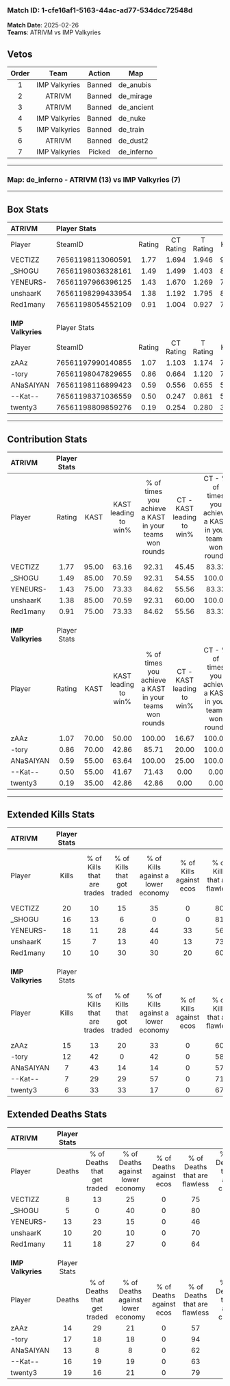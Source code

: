 ### Match ID: 1-cfe16af1-5163-44ac-ad77-534dcc72548d  
**Match Date**: 2025-02-26  
**Teams**: ATRIVM vs IMP Valkyries  

## Vetos  

| Order | Team | Action | Map |
| :---: | :--: | :----: | --- |
| 1 | IMP Valkyries | Banned | de_anubis |
| 2 | ATRIVM | Banned | de_mirage |
| 3 | ATRIVM | Banned | de_ancient |
| 4 | IMP Valkyries | Banned | de_nuke |
| 5 | IMP Valkyries | Banned | de_train |
| 6 | ATRIVM | Banned | de_dust2 |
| 7 | IMP Valkyries | Picked | de_inferno |

---  

### **Map**: de_inferno - ATRIVM (13) vs IMP Valkyries (7)  
---  

## Box Stats  

| **ATRIVM**        | Player Stats      |        |           |          |       |       |       |         |        |      |     |
| :- | :- | :-: | :-: | :-: | :-: | :-: | :-: | :-: | :-: | :-: | :-: |
| Player            | SteamID           | Rating | CT Rating | T Rating | KAST  |  ADR  | Kills | Assists | Deaths | K/D  | HS% |
| VECTIZZ           | 76561198113060591 |  1.77  |   1.694   |  1.946   | 95.00 | 108.4 |  20   |    3    |   8    | 2.50 | 20  |
| _SHOGU            | 76561198036328161 |  1.49  |   1.499   |  1.403   | 85.00 | 67.8  |  16   |    6    |   5    | 3.20 | 43  |
| YENEURS-          | 76561197966396125 |  1.43  |   1.670   |  1.269   | 75.00 | 110.7 |  18   |    7    |   13   | 1.38 | 44  |
| unshaarK          | 76561198299433954 |  1.38  |   1.192   |  1.795   | 85.00 | 83.2  |  15   |   10    |   10   | 1.50 | 46  |
| Red1many          | 76561198054552109 |  0.91  |   1.004   |  0.927   | 75.00 | 48.9  |  10   |    2    |   11   | 0.91 | 70  |
|                   |                   |        |           |          |       |       |       |         |        |      |     |
|                   |                   |        |           |          |       |       |       |         |        |      |     |
|                   |                   |        |           |          |       |       |       |         |        |      |     |
| **IMP Valkyries** | Player Stats      |        |           |          |       |       |       |         |        |      |     |
| Player            | SteamID           | Rating | CT Rating | T Rating | KAST  |  ADR  | Kills | Assists | Deaths | K/D  | HS% |
| zAAz              | 76561197990140855 |  1.07  |   1.103   |  1.174   | 70.00 | 68.1  |  15   |    0    |   14   | 1.07 | 60  |
| -tory             | 76561198047829655 |  0.86  |   0.664   |  1.120   | 70.00 | 65.5  |  12   |    2    |   17   | 0.71 | 75  |
| ANaSAIYAN         | 76561198116899423 |  0.59  |   0.556   |  0.655   | 55.00 | 46.8  |   7   |    4    |   13   | 0.54 | 28  |
| --Kat--           | 76561198371036559 |  0.50  |   0.247   |  0.861   | 55.00 | 43.1  |   7   |    4    |   16   | 0.44 | 57  |
| twenty3           | 76561198809859276 |  0.19  |   0.254   |  0.280   | 35.00 | 37.4  |   6   |    0    |   19   | 0.32 | 66  |
---  

## Contribution Stats  

| **ATRIVM**        | Player Stats |       |                      |                                                        |                           |                                                             |                          |                                                            |
| :- | :-: | :-: | :-: | :-: | :-: | :-: | :-: | :-: |
| Player            |    Rating    | KAST  | KAST leading to win% | % of times you achieve a KAST in your teams won rounds | CT - KAST leading to win% | CT - % of times you achieve a KAST in your teams won rounds | T - KAST leading to win% | T - % of times you achieve a KAST in your teams won rounds |
| VECTIZZ           |     1.77     | 95.00 |        63.16         |                         92.31                          |           45.45           |                            83.33                            |          87.50           |                           100.00                           |
| _SHOGU            |     1.49     | 85.00 |        70.59         |                         92.31                          |           54.55           |                           100.00                            |          100.00          |                           85.71                            |
| YENEURS-          |     1.43     | 75.00 |        73.33         |                         84.62                          |           55.56           |                            83.33                            |          100.00          |                           85.71                            |
| unshaarK          |     1.38     | 85.00 |        70.59         |                         92.31                          |           60.00           |                           100.00                            |          85.71           |                           85.71                            |
| Red1many          |     0.91     | 75.00 |        73.33         |                         84.62                          |           55.56           |                            83.33                            |          100.00          |                           85.71                            |
|                   |              |       |                      |                                                        |                           |                                                             |                          |                                                            |
|                   |              |       |                      |                                                        |                           |                                                             |                          |                                                            |
|                   |              |       |                      |                                                        |                           |                                                             |                          |                                                            |
| **IMP Valkyries** | Player Stats |       |                      |                                                        |                           |                                                             |                          |                                                            |
| Player            |    Rating    | KAST  | KAST leading to win% | % of times you achieve a KAST in your teams won rounds | CT - KAST leading to win% | CT - % of times you achieve a KAST in your teams won rounds | T - KAST leading to win% | T - % of times you achieve a KAST in your teams won rounds |
| zAAz              |     1.07     | 70.00 |        50.00         |                         100.00                         |           16.67           |                           100.00                            |          75.00           |                           100.00                           |
| -tory             |     0.86     | 70.00 |        42.86         |                         85.71                          |           20.00           |                           100.00                            |          55.56           |                           83.33                            |
| ANaSAIYAN         |     0.59     | 55.00 |        63.64         |                         100.00                         |           25.00           |                           100.00                            |          85.71           |                           100.00                           |
| --Kat--           |     0.50     | 55.00 |        41.67         |                         71.43                          |           0.00            |                            0.00                             |          71.43           |                           83.33                            |
| twenty3           |     0.19     | 35.00 |        42.86         |                         42.86                          |           0.00            |                            0.00                             |          75.00           |                           50.00                            |
---  

## Extended Kills Stats  

| **ATRIVM**        | Player Stats |                            |                            |                                    |                         |                              |                                 |                                       |                    |           |
| :- | :-: | :-: | :-: | :-: | :-: | :-: | :-: | :-: | :-: | :-: |
| Player            |    Kills     | % of Kills that are trades | % of Kills that got traded | % of Kills against a lower economy | % of Kills against ecos | % of Kills that are flawless | % of Kills that are close duels | % of Kills that are assisted by flash | Pistol Round Kills | AWP Kills |
| VECTIZZ           |      20      |             10             |             15             |                 35                 |            0            |              80              |                0                |                   0                   |         15         |     2     |
| _SHOGU            |      16      |             13             |             6              |                 0                  |            0            |              81              |                0                |                  13                   |         0          |     3     |
| YENEURS-          |      18      |             11             |             28             |                 44                 |           33            |              56              |                0                |                   6                   |         0          |     0     |
| unshaarK          |      15      |             7              |             13             |                 40                 |           13            |              73              |                0                |                  13                   |         0          |     3     |
| Red1many          |      10      |             10             |             30             |                 30                 |           20            |              60              |                0                |                   0                   |         0          |     2     |
|                   |              |                            |                            |                                    |                         |                              |                                 |                                       |                    |           |
|                   |              |                            |                            |                                    |                         |                              |                                 |                                       |                    |           |
|                   |              |                            |                            |                                    |                         |                              |                                 |                                       |                    |           |
| **IMP Valkyries** | Player Stats |                            |                            |                                    |                         |                              |                                 |                                       |                    |           |
| Player            |    Kills     | % of Kills that are trades | % of Kills that got traded | % of Kills against a lower economy | % of Kills against ecos | % of Kills that are flawless | % of Kills that are close duels | % of Kills that are assisted by flash | Pistol Round Kills | AWP Kills |
| zAAz              |      15      |             13             |             20             |                 33                 |            0            |              60              |                7                |                   7                   |         0          |     0     |
| -tory             |      12      |             42             |             0              |                 42                 |            0            |              58              |                0                |                   0                   |         1          |     2     |
| ANaSAIYAN         |      7       |             43             |             14             |                 14                 |            0            |              57              |                0                |                   0                   |         4          |     0     |
| --Kat--           |      7       |             29             |             29             |                 57                 |            0            |              71              |                0                |                  14                   |         0          |     0     |
| twenty3           |      6       |             33             |             33             |                 17                 |            0            |              67              |                0                |                  17                   |         0          |     0     |
## Extended Deaths Stats  

| **ATRIVM**        | Player Stats |                             |                                   |                          |                               |                            |                           |               |
| :- | :-: | :-: | :-: | :-: | :-: | :-: | :-: | :-: |
| Player            |    Deaths    | % of Deaths that get traded | % of Deaths against lower economy | % of Deaths against ecos | % of Deaths that are flawless | % of Deaths that are close | % of Deaths while blinded | Deaths to AWP |
| VECTIZZ           |      8       |             13              |                25                 |            0             |              75               |             0              |             0             |       1       |
| _SHOGU            |      5       |              0              |                40                 |            0             |              80               |             0              |             0             |       0       |
| YENEURS-          |      13      |             23              |                15                 |            0             |              46               |             8              |             8             |       0       |
| unshaarK          |      10      |             20              |                10                 |            0             |              70               |             0              |            10             |       2       |
| Red1many          |      11      |             18              |                27                 |            0             |              64               |             0              |             9             |       2       |
|                   |              |                             |                                   |                          |                               |                            |                           |               |
|                   |              |                             |                                   |                          |                               |                            |                           |               |
|                   |              |                             |                                   |                          |                               |                            |                           |               |
| **IMP Valkyries** | Player Stats |                             |                                   |                          |                               |                            |                           |               |
| Player            |    Deaths    | % of Deaths that get traded | % of Deaths against lower economy | % of Deaths against ecos | % of Deaths that are flawless | % of Deaths that are close | % of Deaths while blinded | Deaths to AWP |
| zAAz              |      14      |             29              |                21                 |            0             |              57               |             0              |             0             |       2       |
| -tory             |      17      |             18              |                18                 |            0             |              94               |             0              |             0             |       5       |
| ANaSAIYAN         |      13      |              8              |                 8                 |            0             |              62               |             0              |            15             |       4       |
| --Kat--           |      16      |             19              |                19                 |            0             |              63               |             0              |             6             |       1       |
| twenty3           |      19      |             16              |                21                 |            0             |              79               |             0              |            11             |       3       |
